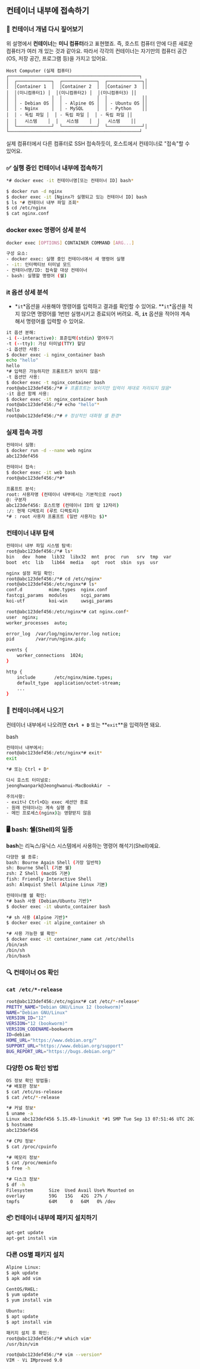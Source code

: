 ## 컨테이너 내부에 접속하기

### 🔄 컨테이너 개념 다시 짚어보기

위 설명에서 **컨테이너**는 **미니 컴퓨터**라고 표현했죠. 즉, 호스트 컴퓨터 안에 다른 새로운 컴퓨터가 여러 개 있는 것과 같아요. 따라서 각각의 컨테이너는 자기만의 컴퓨터 공간(OS, 저장 공간, 프로그램 등)을 가지고 있어요.

```
Host Computer (실제 컴퓨터)
┌─────────────────────────────────────────────────┐
│  ┌─────────────┐  ┌─────────────┐  ┌─────────────┐│
│  │Container 1  │  │Container 2  │  │Container 3  ││
│  │(미니컴퓨터1) │  │(미니컴퓨터2) │  │(미니컴퓨터3) ││
│  │             │  │             │  │             ││
│  │ - Debian OS │  │ - Alpine OS │  │ - Ubuntu OS ││
│  │ - Nginx     │  │ - MySQL     │  │ - Python    ││
│  │ - 독립 파일 │  │ - 독립 파일 │  │ - 독립 파일 ││
│  │   시스템    │  │   시스템    │  │   시스템    ││
│  └─────────────┘  └─────────────┘  └─────────────┘│
└─────────────────────────────────────────────────┘
```

실제 컴퓨터에서 다른 컴퓨터로 SSH 접속하듯이, 호스트에서 컨테이너로 "접속"할 수 있어요.

### ✅ 실행 중인 컨테이너 내부에 접속하기

```bash
*# docker exec -it 컨테이너명[또는 컨테이너 ID] bash*

$ docker run -d nginx
$ docker exec -it [Nginx가 실행되고 있는 컨테이너 ID] bash
$ ls *# 컨테이너 내부 파일 조회*
$ cd /etc/nginx 
$ cat nginx.conf
```

### **docker exec 명령어 상세 분석**

```bash
docker exec [OPTIONS] CONTAINER COMMAND [ARG...]

구성 요소:
- docker exec: 실행 중인 컨테이너에서 새 명령어 실행
- -it: 인터랙티브 터미널 모드
- 컨테이너명/ID: 접속할 대상 컨테이너
- bash: 실행할 명령어 (쉘)
```

### **it 옵션 상세 분석**

- *`it`*옵션을 사용해야 명령어를 입력하고 결과를 확인할 수 있어요. **`it`*옵션을 적지 않으면 명령어를 1번만 실행시키고 종료되어 버려요. 즉, **`it`** 옵션을 적어야 계속해서 명령어를 입력할 수 있어요.

```bash
it 옵션 분해:
-i (--interactive): 표준입력(stdin) 열어두기
-t (--tty): 가상 터미널(TTY) 할당
-i 옵션만 사용:
$ docker exec -i nginx_container bash
echo "hello"
hello
*# 입력은 가능하지만 프롬프트가 보이지 않음*
-t 옵션만 사용:
$ docker exec -t nginx_container bash
root@abc123def456:/*# # 프롬프트는 보이지만 입력이 제대로 처리되지 않음*
-it 옵션 함께 사용:
$ docker exec -it nginx_container bash
root@abc123def456:/*# echo "hello"*
hello
root@abc123def456:/*# # 정상적인 대화형 셸 환경*
```

### **실제 접속 과정**

```bash
컨테이너 실행:
$ docker run -d --name web nginx
abc123def456

컨테이너 접속:
$ docker exec -it web bash
root@abc123def456:/*#* 

프롬프트 분석:
root: 사용자명 (컨테이너 내부에서는 기본적으로 root)
@: 구분자
abc123def456: 호스트명 (컨테이너 ID의 앞 12자리)
:/: 현재 디렉토리 (루트 디렉토리)
*# : root 사용자 프롬프트 (일반 사용자는 $)*
```

### **컨테이너 내부 탐색**

```bash
컨테이너 내부 파일 시스템 탐색:
root@abc123def456:/*# ls*
bin   dev  home  lib32  libx32  mnt  proc  run   srv  tmp  var
boot  etc  lib   lib64  media   opt  root  sbin  sys  usr

nginx 설정 파일 확인:
root@abc123def456:/*# cd /etc/nginx*
root@abc123def456:/etc/nginx*# ls*
conf.d          mime.types  nginx.conf
fastcgi_params  modules     scgi_params
koi-utf         koi-win     uwsgi_params

root@abc123def456:/etc/nginx*# cat nginx.conf*
user  nginx;
worker_processes  auto;

error_log  /var/log/nginx/error.log notice;
pid        /var/run/nginx.pid;

events {
    worker_connections  1024;
}

http {
    include       /etc/nginx/mime.types;
    default_type  application/octet-stream;
    ...
}
```

### 🚪 컨테이너에서 나오기

컨테이너 내부에서 나오려면 **`Ctrl + D`** 또는 **`exit`**을 입력하면 돼요.

bash

```bash
컨테이너 내부에서:
root@abc123def456:/etc/nginx*# exit*
exit

*# 또는 Ctrl + D*

다시 호스트 터미널로:
jeonghwanpark@Jeonghwanui-MacBookAir  ~  

주의사항:
- exit나 Ctrl+D는 exec 세션만 종료
- 원래 컨테이너는 계속 실행 중
- 메인 프로세스(nginx)는 영향받지 않음
```

### 🖥️ bash: 쉘(Shell)의 일종

**bash**는 리눅스/유닉스 시스템에서 사용하는 명령어 해석기(Shell)예요.

```bash
다양한 쉘 종류:
bash: Bourne Again Shell (가장 일반적)
sh: Bourne Shell (기본 쉘)
zsh: Z Shell (macOS 기본)
fish: Friendly Interactive Shell
ash: Almquist Shell (Alpine Linux 기본)

컨테이너별 쉘 확인:
*# bash 사용 (Debian/Ubuntu 기반)*
$ docker exec -it ubuntu_container bash

*# sh 사용 (Alpine 기반)*  
$ docker exec -it alpine_container sh

*# 사용 가능한 쉘 확인*
$ docker exec -it container_name cat /etc/shells
/bin/ash
/bin/sh
/bin/bash
```

### 🔍 컨테이너 OS 확인

### **`cat /etc/*-release`**

```bash
root@abc123def456:/etc/nginx*# cat /etc/*-release*
PRETTY_NAME="Debian GNU/Linux 12 (bookworm)"
NAME="Debian GNU/Linux"
VERSION_ID="12"
VERSION="12 (bookworm)"
VERSION_CODENAME=bookworm
ID=debian
HOME_URL="https://www.debian.org/"
SUPPORT_URL="https://www.debian.org/support"
BUG_REPORT_URL="https://bugs.debian.org/"
```

### **다양한 OS 확인 방법**

```bash
OS 정보 확인 방법들:
*# 배포판 정보*
$ cat /etc/os-release
$ cat /etc/*-release

*# 커널 정보*
$ uname -a
Linux abc123def456 5.15.49-linuxkit *#1 SMP Tue Sep 13 07:51:46 UTC 2022 x86_64 GNU/Linux# 호스트명*
$ hostname
abc123def456

*# CPU 정보*
$ cat /proc/cpuinfo

*# 메모리 정보*
$ cat /proc/meminfo
$ free -h

*# 디스크 정보*
$ df -h
Filesystem      Size  Used Avail Use% Mounted on
overlay         59G   15G   42G  27% /
tmpfs           64M     0   64M   0% /dev
```

### 📦 컨테이너 내부에 패키지 설치하기

```bash
apt-get update
apt-get install vim
```

### **다른 OS별 패키지 설치**

```bash
Alpine Linux:
$ apk update
$ apk add vim

CentOS/RHEL:
$ yum update
$ yum install vim

Ubuntu:
$ apt update
$ apt install vim

패키지 설치 후 확인:
root@abc123def456:/*# which vim*
/usr/bin/vim

root@abc123def456:/*# vim --version*
VIM - Vi IMproved 9.0
```